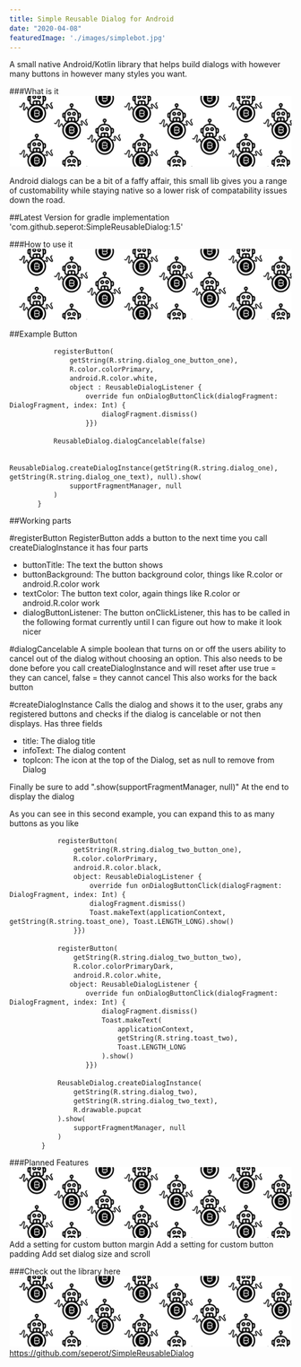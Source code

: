 ```yaml
---
title: Simple Reusable Dialog for Android
date: "2020-04-08"
featuredImage: './images/simplebot.jpg'
---
```

A small native Android/Kotlin library that helps build dialogs with however many buttons in however many styles you want.
<!-- end -->

###What is it
![Bot](./images/bot.png)

Android dialogs can be a bit of a faffy affair, this small lib gives you a range of customability while staying native so a lower risk of compatability issues down the road.

##Latest Version for gradle
implementation 'com.github.seperot:SimpleReusableDialog:1.5'

###How to use it
![Bot](./images/bot.png)

##Example Button

 ```btndemo.setOnClickListener {
            registerButton(
                getString(R.string.dialog_one_button_one),
                R.color.colorPrimary,
                android.R.color.white,
                object : ReusableDialogListener {
                    override fun onDialogButtonClick(dialogFragment: DialogFragment, index: Int) {
                        dialogFragment.dismiss()
                    }})

            ReusableDialog.dialogCancelable(false)

            ReusableDialog.createDialogInstance(getString(R.string.dialog_one), getString(R.string.dialog_one_text), null).show(
                supportFragmentManager, null
            )
        }
```
    
##Working parts

#registerButton
RegisterButton adds a button to the next time you call createDialogInstance it has four parts

* buttonTitle: The text the button shows
* buttonBackground: The button background color, things like R.color or android.R.color work
* textColor: The button text color, again things like R.color or android.R.color work
* dialogButtonListener: The button onClickListener, this has to be called in the following format currently until I can figure out how to make it look nicer

#dialogCancelable
A simple boolean that turns on or off the users ability to cancel out of the dialog without choosing an option. This also needs to be done before you call createDialogInstance and will reset after use true = they can cancel, false = they cannot cancel This also works for the back button

#createDialogInstance
Calls the dialog and shows it to the user, grabs any registered buttons and checks if the dialog is cancelable or not then displays. Has three fields

* title: The dialog title
* infoText: The dialog content
* topIcon: The icon at the top of the Dialog, set as null to remove from Dialog

Finally be sure to add ".show(supportFragmentManager, null)" At the end to display the dialog

As you can see in this second example, you can expand this to as many buttons as you like

```btndemo2.setOnClickListener {
            registerButton(
                getString(R.string.dialog_two_button_one),
                R.color.colorPrimary,
                android.R.color.black,
                object: ReusableDialogListener {
                    override fun onDialogButtonClick(dialogFragment: DialogFragment, index: Int) {
                    dialogFragment.dismiss()
                    Toast.makeText(applicationContext, getString(R.string.toast_one), Toast.LENGTH_LONG).show()
                }})

            registerButton(
                getString(R.string.dialog_two_button_two),
                R.color.colorPrimaryDark,
                android.R.color.white,
               object: ReusableDialogListener {
                   override fun onDialogButtonClick(dialogFragment: DialogFragment, index: Int) {
                       dialogFragment.dismiss()
                       Toast.makeText(
                           applicationContext,
                           getString(R.string.toast_two),
                           Toast.LENGTH_LONG
                       ).show()
                   }})

            ReusableDialog.createDialogInstance(
                getString(R.string.dialog_two),
                getString(R.string.dialog_two_text),
                R.drawable.pupcat
            ).show(
                supportFragmentManager, null
            )
        }
```

###Planned Features
![Bot](./images/bot.png)
Add a setting for custom button margin
Add a setting for custom button padding
Add set dialog size and scroll

###Check out the library here
![Bot](./images/bot.png)
https://github.com/seperot/SimpleReusableDialog
